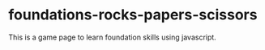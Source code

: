 # foundations-rocks-papers-scissors
This is a game page to learn foundation skills using javascript.